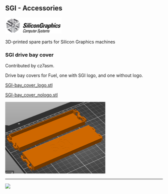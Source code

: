 ## SGI - Accessories

<img src="https://github.com/flexion-unity/SGI-3DPrint/raw/main/img/SGI-Logo.png" width="180">

3D-printed spare parts for Silicon Graphics machines

### SGI drive bay cover

Contributed by cz7asm.

Drive bay covers for Fuel, one with SGI logo, and one without logo.

[SGI-bay_cover_logo.stl](SGI-bay_cover_logo.stl)

[SGI-bay_cover_nologo.stl](SGI-bay_cover_nologo.stl)


<img src="https://raw.githubusercontent.com/flexion-unity/SGI-3DPrint/main/accessories/drive-bay-cover/print.png" width="320">


<hr><img src="https://www.flexion.ch/cdn/img/flexion.svg" width="120">